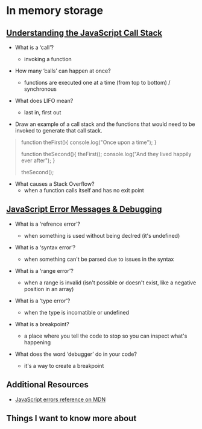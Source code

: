 # In memory storage

## [Understanding the JavaScript Call Stack](https://medium.freecodecamp.org/understanding-the-javascript-call-stack-861e41ae61d4)

- What is a ‘call’?
  - invoking a function

- How many ‘calls’ can happen at once?
  - functions are executed one at a time (from top to bottom) / synchronous

- What does LIFO mean?
  - last in, first out

- Draw an example of a call stack and the functions that would need to be invoked to generate that call stack.

>function theFirst(){
>  console.log("Once upon a time");
>}
>
>function theSecond(){
>  theFirst();
>  console.log("And they lived happily ever after");
>}
>
>theSecond();

- What causes a Stack Overflow?
  - when a function calls itself and has no exit point 

## [JavaScript Error Messages & Debugging](https://codeburst.io/javascript-error-messages-debugging-d23f84f0ae7c)

- What is a ‘refrence error’?
  - when something is used without being declred (it's undefined)

- What is a ‘syntax error’?
  - when something can't be parsed due to issues in the syntax

- What is a ‘range error’?
  - when a range is invalid (isn't possible or doesn't exist, like a negative position in an array)

- What is a ‘type error’?
  - when the type is incomatible or undefined

- What is a breakpoint?
  - a place where you tell the code to stop so you can inspect what's happening

- What does the word ‘debugger’ do in your code?
  - it's a way to create a breakpoint

## Additional Resources
- [JavaScript errors reference on MDN](https://developer.mozilla.org/en-US/docs/Web/JavaScript/Reference/Errors)

## Things I want to know more about